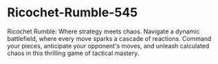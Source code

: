 # Ricochet-Rumble-545
Ricochet Rumble: Where strategy meets chaos. Navigate a dynamic battlefield, where every move sparks a cascade of reactions. Command your pieces, anticipate your opponent's moves, and unleash calculated chaos in this thrilling game of tactical mastery.
